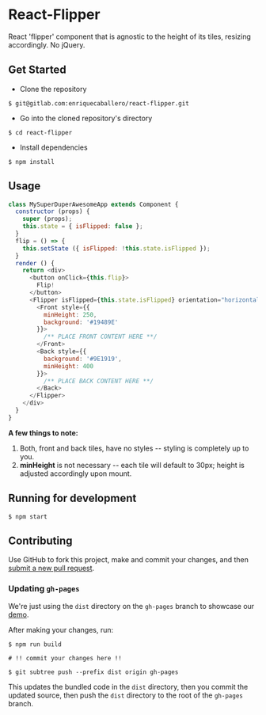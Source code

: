 
# React-Flipper

React 'flipper' component that is agnostic to the height of its tiles, resizing accordingly. No jQuery.

## Get Started
* Clone the repository
```
$ git@gitlab.com:enriquecaballero/react-flipper.git
```

* Go into the cloned repository's directory
```
$ cd react-flipper
```

* Install dependencies
```
$ npm install
```

## Usage

```javascript
class MySuperDuperAwesomeApp extends Component {
  constructor (props) {
    super (props);
    this.state = { isFlipped: false };
  }
  flip = () => {
    this.setState ({ isFlipped: !this.state.isFlipped });
  }
  render () {
    return <div>
      <button onClick={this.flip}>
        Flip!
      </button>
      <Flipper isFlipped={this.state.isFlipped} orientation="horizontal">
        <Front style={{
          minHeight: 250,
          background: '#19489E'
        }}>
          /** PLACE FRONT CONTENT HERE **/
        </Front>
        <Back style={{
          background: '#9E1919',
          minHeight: 400
        }}>
          /** PLACE BACK CONTENT HERE **/
        </Back>
      </Flipper>
    </div>
  }
}

```
**A few things to note:**
1. Both, front and back tiles, have no styles -- styling is completely up to you.
2. **minHeight** is not necessary -- each tile will default to 30px; height is adjusted accordingly upon mount.


## Running for development
```
$ npm start
```

## Contributing

Use GitHub to fork this project, make and commit your changes, and then [submit a new pull request](https://github.com/enriquecaballero/react-hello-world/pulls).

### Updating `gh-pages`

We're just using the `dist` directory on the `gh-pages` branch to showcase our [demo](./src/website/Website.jsx).

After making your changes, run:

```shell
$ npm run build

# !! commit your changes here !!

$ git subtree push --prefix dist origin gh-pages
```

This updates the bundled code in the `dist` directory, then you commit the updated source, then push the `dist` directory to the root of the `gh-pages` branch.
